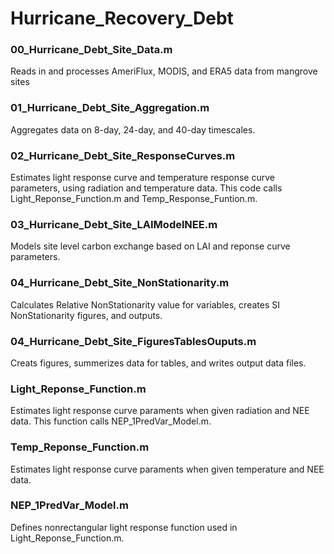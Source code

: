 # Hurricane_Recovery_Debt

### 00_Hurricane_Debt_Site_Data.m
Reads in and processes AmeriFlux, MODIS, and ERA5 data from mangrove sites

### 01_Hurricane_Debt_Site_Aggregation.m
Aggregates data on 8-day, 24-day, and 40-day timescales.

### 02_Hurricane_Debt_Site_ResponseCurves.m
Estimates light response curve and temperature response curve parameters, using radiation and temperature data. This code calls Light_Reponse_Function.m and Temp_Response_Funtion.m.

### 03_Hurricane_Debt_Site_LAIModelNEE.m
Models site level carbon exchange based on LAI and reponse curve parameters. 
 
### 04_Hurricane_Debt_Site_NonStationarity.m
Calculates Relative NonStationarity value for variables, creates SI NonStationarity figures, and outputs.

### 04_Hurricane_Debt_Site_FiguresTablesOuputs.m
Creats figures, summerizes data for tables, and writes output data files.

### Light_Reponse_Function.m
Estimates light response curve paraments when given radiation and NEE data. This function calls NEP_1PredVar_Model.m.

### Temp_Reponse_Function.m
Estimates light response curve paraments when given temperature and NEE data.

### NEP_1PredVar_Model.m
Defines nonrectangular light response function used in Light_Reponse_Function.m.
